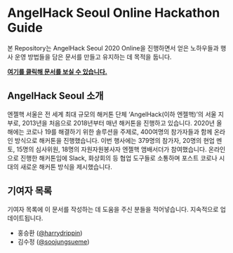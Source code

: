 # AngelHack Seoul Online Hackathon Guide

본 Repository는 AngelHack Seoul 2020 Online을 진행하면서 얻은 노하우들과 행사 운영 방법들을 담은 문서를 만들고 유지하는 데 목적을 둡니다.

[**여기를 클릭해 문서를 보실 수 있습니다.**](https://github.com/angelhackseoul/online-hackathon-guide/blob/master/GUIDE.md)

## AngelHack Seoul 소개
엔젤핵 서울은 전 세계 최대 규모의 해커톤 단체 ‘AngelHack(이하 엔젤핵)’의 서울 지부로, 2013년을 처음으로 2018년부터 매년 해커톤을 진행하고 있습니다.
2020년 올 해에는 코로나 19를 해결하기 위한 솔루션을 주제로, 400여명의 참가자들과 함께 온라인 방식으로 해커톤을 진행했습니다. 
이번 행사에는 379명의 참가자, 20명의 현업 멘토, 15명의 심사위원, 18명의 자원자원봉사자 엔젤핵 앰배서더가 참여했습니다.
온라인으로 진행한 해커톤임에 Slack, 화상회의 등 협업 도구들로 소통하며 포스트 코로나 시대의 새로운 해커톤 방식을 제시했습니다.

## 기여자 목록

기여자 목록에 이 문서를 작성하는 데 도움을 주신 분들을 적어넣습니다. 지속적으로 업데이트됩니다.

* 홍승환 ([@harrydrippin](https://github.com/harrydrippin))
* 김수정 ([@soojungsueme](https://github.com/soojungsueme))
